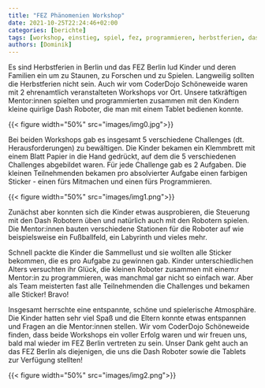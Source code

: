 ```yaml
---
title: "FEZ Phänomenien Workshop"
date: 2021-10-25T22:24:46+02:00
categories: [berichte]
tags: [workshop, einstieg, spiel, fez, programmieren, herbstferien, dash, roboter, bots]
authors: [Dominik]
---
```


Es sind Herbstferien in Berlin und das FEZ Berlin lud Kinder und deren Familien ein um zu Staunen, zu Forschen und zu 
Spielen. Langweilig sollten die Herbstferien nicht sein. Auch wir vom CoderDojo Schöneweide waren mit 2 ehrenamtlich 
veranstalteten Workshops vor Ort. Unsere tatkräftigen Mentor:innen spielten und programmierten zusammen mit den Kindern 
kleine quirlige Dash Roboter, die man mit einem Tablet bedienen konnte.

{{< figure width="50%" src="images/img0.jpg">}}

Bei beiden Workshops gab es insgesamt 5 verschiedene Challenges (dt. Herausforderungen) zu bewältigen. Die Kinder 
bekamen ein Klemmbrett mit einem Blatt Papier in die Hand gedrückt, auf dem die 5 verschiedenen Challenges abgebildet 
waren. Für jede Challenge gab es 2 Aufgaben. Die kleinen Teilnehmenden bekamen pro absolvierter Aufgabe einen farbigen 
Sticker - einen fürs Mitmachen und einen fürs Programmieren.

{{< figure width="50%" src="images/img1.png">}}

Zunächst aber konnten sich die Kinder etwas ausprobieren, die Steuerung mit den Dash Robotern üben und natürlich 
auch mit den Robotern spielen. Die Mentor:innen bauten verschiedene Stationen für die Roboter auf wie beispielsweise 
ein Fußballfeld, ein Labyrinth und vieles mehr.

Schnell packte die Kinder die Sammellust und sie wollten alle Sticker bekommen, die es pro Aufgabe zu gewinnen gab. 
Kinder unterschiedlichen Alters versuchten ihr Glück, die kleinen Roboter zusammen mit einem:r Mentor:in zu 
programmieren, was manchmal gar nicht so einfach war. Aber als Team meisterten fast alle Teilnehmenden die Challenges 
und bekamen alle Sticker! Bravo!

Insgesamt herrschte eine entspannte, schöne und spielerische Atmosphäre. Die Kinder hatten sehr viel Spaß und die 
Eltern konnte etwas entspannen und Fragen an die Mentor:innen stellen. Wir vom CoderDojo Schöneweide finden, dass beide 
Workshops ein voller Erfolg waren und wir freuen uns, bald mal wieder im FEZ Berlin vertreten zu sein. Unser Dank geht 
auch an das FEZ Berlin als diejenigen, die uns die Dash Roboter sowie die Tablets zur Verfügung stellten!

{{< figure width="50%" src="images/img2.png">}}
